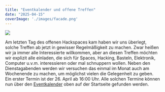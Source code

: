 ```yaml
---
title: "Eventkalender und offene Treffen"
date: "2025-04-15"
coverImage: './images/facade.png'
---
```


![](../images/facade.png)


Am letzten Tag des offenen Hackspaces kam haben wir uns überlegt, solche Treffen ab jetzt in gewisser Regelmäßigkeit zu machen.
Zwar heißen wir ja immer alle Interessierte willkommen, aber an diesen Treffen möchten wir explizit alle einladen, die sich für Spaces, Hacking, Basteln, Elektronik, Computer u.v.m. interessieren oder mal schnuppern wollen.
Neben den Dienstagabenden werden wir versuchen das einmal im Monat auch am Wochenende zu machen, um möglichst vielen die Gelegenheit zu geben.
Ein erster Termin ist der 26. April ab 16:00 Uhr. 
Alle solchen Termine können nun über den [Eventkalender](https://cumulus.hackzogtum-coburg.de/apps/calendar/p/YdJDi9ik8jRABobq) oben auf der Startseite gefunden werden. 
